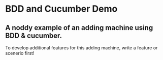 BDD and Cucumber Demo
=====================

## A noddy example of an adding machine using BDD &amp; cucumber.

To develop additional features for this adding machine, write a feature or scenerio first! 
